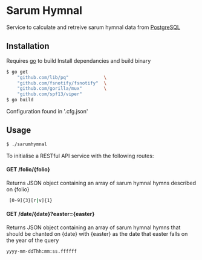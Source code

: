 # Sarum Hymnal

Service to calculate and retreive sarum hymnal data from [PostgreSQL]

## Installation
Requires [go] to build
Install dependancies and build binary

```sh
$ go get 
    "github.com/lib/pq"             \
	"github.com/fsnotify/fsnotify"	\
    "github.com/gorilla/mux"        \
	"github.com/spf13/viper"
$ go build
```

Configuration found in '.cfg.json'


## Usage


```sh
$ ./sarumhymnal
```
To initialise a RESTful API service with the following routes:

#### GET /folio/{folio}
Returns JSON object containing an array of sarum hymnal hymns described on {folio}
```sh
 [0-9]{3}[r|v]{1}
```

#### GET /date/{date}?easter={easter}
Returns JSON object containing an array of sarum hymnal hymns that should be chanted on {date} with
{easter} as the date that easter falls on the year of the query
```sh
yyyy-mm-ddThh:mm:ss.ffffff
```


[PostgreSQL]: https://www.postgresql.org/
[go]: https://golang.org/
